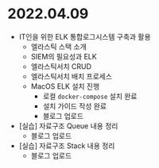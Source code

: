 # 2022.04.09

- IT인을 위한 ELK 통합로그시스템 구축과 활용
	- 엘라스틱 스택 소개
	- SIEM의 필요성과 ELK
	- 엘라스틱서치 CRUD
	- 엘라스틱서치 배치 프로세스
	- MacOS ELK 설치 진행
		- 로컬 `docker-compose` 설치 완료
		- 설치 가이드 작성 완료
		- 블로그 업로드
- [실습] 자료구조 Queue 내용 정리
	- 블로그 업로드
- [실습] 자료구조 Stack 내용 정리
	- 블로그 업로드
